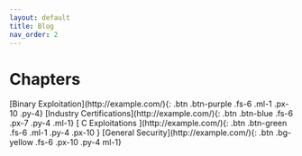 ```yaml
---
layout: default
title: Blog
nav_order: 2
---
```


# Chapters

<div class="code-example" markdown="1">

<span>
[Binary Exploitation](http://example.com/){: .btn .btn-purple .fs-6 .ml-1 .px-10 .py-4}
</span>

<span>
[Industry Certifications](http://example.com/){: .btn .btn-blue .fs-6 .px-7 .py-4 .ml-1}
</span>

<span>
[ C Exploitations ](http://example.com/){: .btn .btn-green .fs-6 .ml-1 .py-4 .px-10 }
</span>

<span>
[General Security](http://example.com/){: .btn .bg-yellow .fs-6 .px-10 .py-4 ml-1}
</span>

</div>


